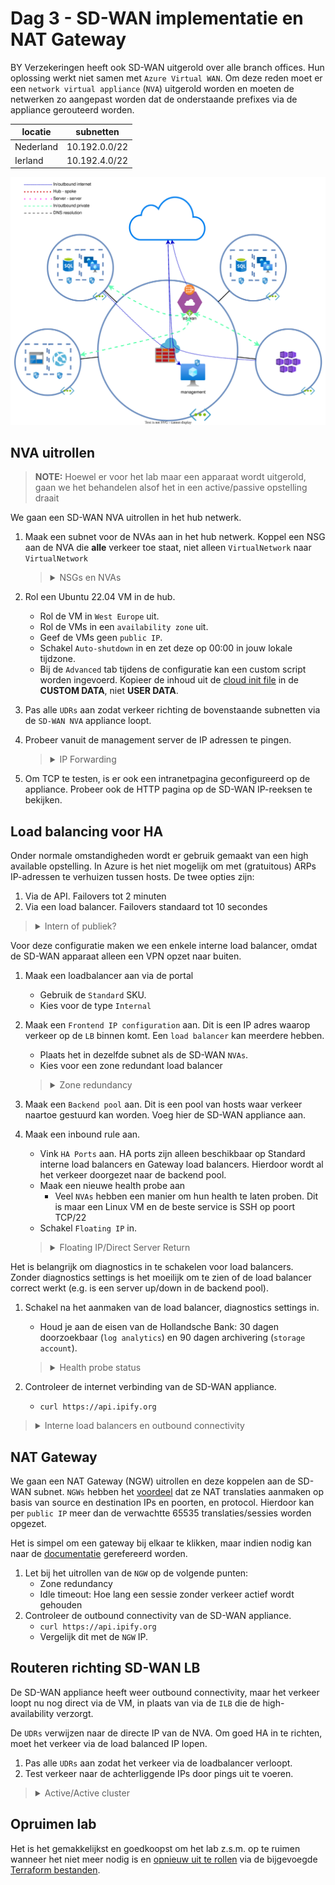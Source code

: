 
# Dag 3 - SD-WAN implementatie en NAT Gateway

BY Verzekeringen heeft ook SD-WAN uitgerold over alle branch offices. Hun oplossing werkt niet samen met `Azure Virtual WAN`. Om deze reden moet er een `network virtual appliance` (`NVA`) uitgerold worden en moeten de netwerken zo aangepast worden dat de onderstaande prefixes via de appliance gerouteerd worden.

| locatie | subnetten | 
| --- | --- | 
| Nederland | 10.192.0.0/22 |
| Ierland | 10.192.4.0/22 |

![SD-WAN](./data/sd_wan.svg)

## NVA uitrollen

> **NOTE:** Hoewel er voor het lab maar een apparaat wordt uitgerold, gaan we het behandelen alsof het in een active/passive opstelling draait

We gaan een SD-WAN NVA uitrollen in het hub netwerk.

1. Maak een subnet voor de NVAs aan in het hub netwerk. Koppel een NSG aan de NVA die **alle** verkeer toe staat, niet alleen `VirtualNetwork` naar `VirtualNetwork`
    > <details><summary>NSGs en NVAs</summary>
    >
    > De meeste NVAs kunnen ook firewallen. Het is vaak niet nodig om de data poorten te firewallen. Subnetten/interfaces waar HA en management verkeer overheen lopen moeten wel gefilterd worden.
    > 
    > In pricipe zou je af kunnen zonder een NSG. Er moet echter een interne `Azure Load Balancer` (`ALB`) komen om verkeer naar de actieve node te sturen. Standard `ALBs` (niet Basic) [vereisen dat er een NSG actief is](https://docs.microsoft.com/en-us/azure/load-balancer/load-balancer-overview#securebydefault) voordat ze verkeer door laten

    </details>
1. Rol een Ubuntu 22.04 VM in de hub.
    * Rol de VM in `West Europe` uit.
    * Rol de VMs in een `availability zone` uit.
    * Geef de VMs geen `public IP`.
    * Schakel `Auto-shutdown` in en zet deze op 00:00 in jouw lokale tijdzone.
    * Bij de `Advanced` tab tijdens de configuratie kan een custom script worden ingevoerd. Kopieer de inhoud uit de [cloud init file](./tf/data/cloud-init.yml.j2) in de **CUSTOM DATA**, niet **USER DATA**.
1. Pas alle `UDRs` aan zodat verkeer richting de bovenstaande subnetten via de `SD-WAN NVA` appliance loopt.
1. Probeer vanuit de management server de IP adressen te pingen.
    > <details><summary>IP Forwarding</summary>
    >
    > VMs in Azure mogen over het algemeen niet routen. Om dit mogelijk te maken moet op de netwerkkaarten die routeren [`IP forwarding`](https://docs.microsoft.com/en-us/azure/virtual-network/virtual-networks-udr-overview#user-defined) op `Enabled` staan onder `IP configurations`.

    </details>
1. Om TCP te testen, is er ook een intranetpagina geconfigureerd op de appliance. Probeer ook de HTTP pagina op de SD-WAN IP-reeksen te bekijken.

## Load balancing voor HA

Onder normale omstandigheden wordt er gebruik gemaakt van een high available opstelling. In Azure is het niet mogelijk om met (gratuitous) ARPs IP-adressen te verhuizen tussen hosts. De twee opties zijn:
1. Via de API. Failovers tot 2 minuten
1. Via een load balancer. Failovers standaard tot 10 secondes

> <details><summary>Intern of publiek?</summary>
>
> Afhankelijke van hoe verkeer geinitieerd wordt heb je andere typen load balancers nodig:
> * Verkeer vanuit intern: interne load balancer
> * Verkeer vanuit extern: externe load balancer
>
> Firewalls zullen vaak beide typen loadbalancers hebben.

</details>

Voor deze configuratie maken we een enkele interne load balancer, omdat de SD-WAN apparaat alleen een VPN opzet naar buiten.
1. Maak een loadbalancer aan via de portal
    * Gebruik de `Standard` SKU.
    * Kies voor de type `Internal`
1. Maak een `Frontend IP configuration` aan. Dit is een IP adres waarop verkeer op de `LB` binnen komt. Een `load balancer` kan meerdere hebben.
    * Plaats het in dezelfde subnet als de SD-WAN `NVAs`.
    * Kies voor een zone redundant load balancer
    > <details><summary>Zone redundancy</summary>
    >
    > Wat voor type [redundancy](https://docs.microsoft.com/en-us/azure/load-balancer/load-balancer-standard-availability-zones) je kiest hangt af van je eisen en applicatie architectuur. In de meeste gevallen is `zone-redundant` voldoende.
    >
    > Als je echter verkeer binnen in een zone moet houden (door bijvoorbeeld latency), kan het kiezen van specifieke zones voordelen hebben
    
    </details>
1. Maak een `Backend pool` aan. Dit is een pool van hosts waar verkeer naartoe gestuurd kan worden. Voeg hier de SD-WAN appliance aan.
1. Maak een inbound rule aan.
    * Vink `HA Ports` aan. HA ports zijn alleen beschikbaar op Standard interne load balancers en Gateway load balancers. Hierdoor wordt al het verkeer doorgezet naar de backend pool.
    * Maak een nieuwe health probe aan
        * Veel `NVAs` hebben een manier om hun health te laten proben. Dit is maar een Linux VM en de beste service is SSH op poort TCP/22
    * Schakel `Floating IP` in. 
    > <details><summary>Floating IP/Direct Server Return</summary>
    >
    > Azure kent het concept van een floating IP niet. Gratuitous ARPs kunnen niet in een VNET. Zelfs normale ARPs worden niet gebroadcast maar gevijnsd door de onderliggende hypervisors. Een ander IP adres configureren in de `VM` dan dat geconfigureerd is op de `NIC` via de portal, maakt het mogelijk onbereikbaar.
    >
    > Om dit toch mogelijk te maken, kan een `load balancer` gebruikt worden met floating IP/Direct Server Return aan. Hiermee voert de LB geen DNAT uit. De frontend IP wordt as-is doorgegeven aan de achterliggende `VMs`. 
    >
    > Dit betekent dat de `VMs` de IPs moeten accepteren. Voor een firewall kan dit in de vorm zijn van een VIP. In een Windows Failover Cluster is dit een cluster IP.

    </details>

Het is belangrijk om diagnostics in te schakelen voor load balancers. Zonder diagnostics settings is het moeilijk om te zien of de load balancer correct werkt (e.g. is een server up/down in de backend pool).

1. Schakel na het aanmaken van de load balancer, diagnostics settings in.
    * Houd je aan de eisen van de Hollandsche Bank: 30 dagen doorzoekbaar (`log analytics`) en 90 dagen archivering (`storage account`).
    > <details><summary>Health probe status</summary>
    >
    > In de Azure portal is er geen makkelijke manier om de health status van de achterliggende servers te zien. De beste methode is om de metrics van de load balancer te gebruiken. Bij het openen van de metrics, kan voor de 'Metric' `Health Probe Status` gekozen worden. 
    > 
    > Om vervolgens per apparaat de health status te zien, kan gebruik worden gemaakt van `splitting`. Na het klikken op `Apply Splitting` kan als value `Backend IP Address` gekozen worden. Dan zie je de status en geschiedenis van elke server in een backend pool.

    </details>

1. Controleer de internet verbinding van de SD-WAN appliance.
    * `curl https://api.ipify.org`

> <details><summary>Interne load balancers en outbound connectivity</summary>
>
> Indien alleen een standard internet load balancer (niet basic) aan een VM gekoppeld wordt, v[erliest het de mogelijkheid om met het internet te verbinden](https://docs.microsoft.com/en-us/azure/load-balancer/load-balancer-troubleshoot#no-outbound-connectivity-from-standard-internal-load-balancers-ilb). Dit is een veiligheidsinstelling van Azure. Om het toch outbound connectivity te hebben, kan er gekozen worden om een externe load balancer of een public IP toe te voegen. De betere oplossing is echter een NAT Gateway. 

</details>

## NAT Gateway

We gaan een NAT Gateway (NGW) uitrollen en deze koppelen aan de SD-WAN subnet. `NGWs` hebben het [voordeel](https://docs.microsoft.com/en-us/azure/virtual-network/nat-gateway/nat-gateway-resource) dat ze NAT translaties aanmaken op basis van source en destination IPs en poorten, en protocol. Hierdoor kan per `public IP` meer dan de verwachtte 65535 translaties/sessies worden opgezet.

Het is simpel om een gateway bij elkaar te klikken, maar indien nodig kan naar de [documentatie](https://docs.microsoft.com/en-us/azure/virtual-network/nat-gateway/quickstart-create-nat-gateway-portal) gerefereerd worden. 
1. Let bij het uitrollen van de `NGW` op de volgende punten:
    * Zone redundancy
    * Idle timeout: Hoe lang een sessie zonder verkeer actief wordt gehouden
2. Controleer de outbound connectivity van de SD-WAN appliance.
    * `curl https://api.ipify.org`
    * Vergelijk dit met de `NGW` IP.

## Routeren richting SD-WAN LB

De SD-WAN appliance heeft weer outbound connectivity, maar het verkeer loopt nu nog direct via de VM, in plaats van via de `ILB` die de high-availability verzorgt.

De `UDRs` verwijzen naar de directe IP van de NVA. Om goed HA in te richten, moet het verkeer via de load balanced IP lopen.
1. Pas alle `UDRs` aan zodat het verkeer via de loadbalancer verloopt.
1. Test verkeer naar de achterliggende IPs door pings uit te voeren.

> <details><summary>Active/Active cluster</summary>
>
> Een standard load balancer werkt prima voor een active/passive cluster. Wanneer active/active clusters nodig zijn, kan er asymmetrisch verkeer optreden bij north-south verkeer.
>
> Dit is op te lossen door naast DNAT, ook SNAT op de NVA te doen of een cluster mechanisme te gebruiken om verkeer altijd naar de juiste node te leiden.
>
> Beide opties hebben nadelen. Een fijnere optie kan zijn om de [`gateway load balancer`](https://docs.microsoft.com/en-us/azure/load-balancer/gateway-overview) of `route server` te gebruiken. De `gateway load balancer` zorgt ervoor dat north-south verkeer altijd symmetrisch loopt. Jammer genoeg heeft het (nog) geen ondersteuning voor east-west verkeer. De `route server` wordt later in het lab behandeld.

</details>

## Opruimen lab

Het is het gemakkelijkst en goedkoopst om het lab z.s.m. op te ruimen wanneer het niet meer nodig is en [opnieuw uit te rollen](../README.md#lab-checkpoints) via de bijgevoegde [Terraform bestanden](./tf/).
